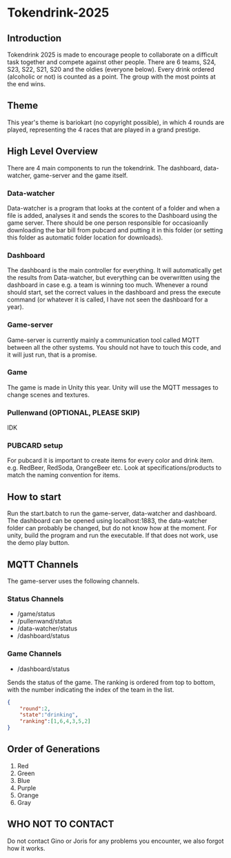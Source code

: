 # Tokendrink-2025

## Introduction
Tokendrink 2025 is made to encourage people to collaborate on a difficult task together and compete against other people. There are 6 teams, S24, S23, S22, S21, S20 and the oldies (everyone below). Every drink ordered (alcoholic or not) is counted as a point. The group with the most points at the end wins.

## Theme
This year's theme is bariokart (no copyright possible), in which 4 rounds are played, representing the 4 races that are played in a grand prestige. 

## High Level Overview
There are 4 main components to run the tokendrink. The dashboard, data-watcher, game-server and the game itself.
### Data-watcher
Data-watcher is a program that looks at the content of a folder and when a file is added, analyses it and sends the scores to the Dashboard using the game server. There should be one person responsible for occasioanlly downloading the bar bill from pubcard and putting it in this folder (or setting this folder as automatic folder location for downloads).
### Dashboard
The dashboard is the main controller for everything. It will automatically get the results from Data-watcher, but everything can be overwritten using the dashboard in case e.g. a team is winning too much. Whenever a round should start, set the correct values in the dashboard and press the execute command (or whatever it is called, I have not seen the dashboard for a year).
### Game-server
Game-server is currently mainly a communication tool called MQTT between all the other systems. You should not have to touch this code, and it will just run, that is a promise.
### Game
The game is made in Unity this year. Unity will use the MQTT messages to change scenes and textures.

### Pullenwand (OPTIONAL, PLEASE SKIP)
IDK

### PUBCARD setup
For pubcard it is important to create items for every color and drink item. e.g. RedBeer, RedSoda, OrangeBeer etc. Look at specifications/products to match the naming convention for items.

## How to start
Run the start.batch to run the game-server, data-watcher and dashboard. The dashboard can be opened using localhost:1883, the data-watcher folder can probably be changed, but do not know how at the moment. For unity, build the program and run the executable. If that does not work, use the demo play button.

## MQTT Channels
The game-server uses the following channels.

### Status Channels
- /game/status
- /pullenwand/status
- /data-watcher/status
- /dashboard/status

### Game Channels
- /dashboard/status

Sends the status of the game. The ranking is ordered from top to bottom, with the number indicating the index of the team in the list.
``` JSON
{
    "round":2,
    "state":"drinking",
    "ranking":[1,6,4,3,5,2]
}
```

## Order of Generations
1. Red
2. Green
3. Blue
4. Purple
5. Orange
6. Gray

## WHO NOT TO CONTACT
Do not contact Gino or Joris for any problems you encounter, we also forgot how it works.
